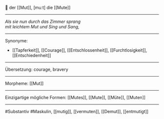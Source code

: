 🔵 der [[Mut]], [muːt]
die [[Mute]]

---
*Als sie nun durch das Zimmer sprang*  
*mit leichtem Mut und Sing und Sang,*  

---
Synonyme:
- [[Tapferkeit]], [[Courage]], [[Entschlossenheit]], [[Furchtlosigkeit]], [[Entschiedenheit]]

---
Übersetzung: courage, bravery

---
Morpheme:
[[Mut]]

---
Einzigartige mögliche Formen: [[Mutes]], [[Mute]], [[Müte]], [[Muten]]

---
#Substantiv #Maskulin, [[mutig]], [[vermuten]], [[Demut]], [[entmutigt]]